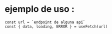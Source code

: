 # ejemplo de uso :

```
const url = `endpoint de alguna api`
const { data, loading, ERROR } = useFetch(url)
```
